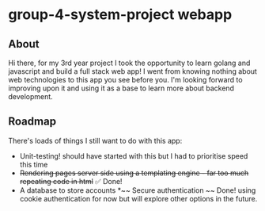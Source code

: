 # group-4-system-project webapp

## About
Hi there, for my 3rd year project I took the opportunity to learn golang and javascript and build
a full stack web app! I went from knowing nothing about web technologies to this app you see before you.
I'm looking forward to improving upon it and using it as a base to learn more about backend development.

## Roadmap
There's loads of things I still want to do with this app:
* Unit-testing! should have started with this but I had to prioritise speed this time
* ~~Rendering pages server side using a templating engine - far too much repeating code in html~~ ✅ Done!
* A database to store accounts
*~~ Secure authentication ~~ Done! using cookie authentication for now but will explore other options in the future.


